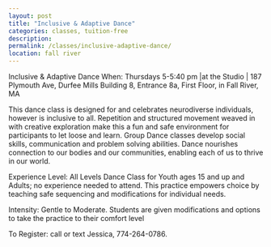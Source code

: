 ```yaml
---
layout: post
title: "Inclusive & Adaptive Dance"
categories: classes, tuition-free
description:
permalink: /classes/inclusive-adaptive-dance/
location: fall river
---
```

Inclusive & Adaptive Dance
When: Thursdays 5-5:40 pm |at the Studio | 187 Plymouth Ave, Durfee Mills Building 8, Entrance 8a, First Floor, in Fall River, MA

This dance class is designed for and celebrates neurodiverse individuals, however is inclusive to all. Repetition and structured movement weaved in with creative exploration make this a fun and safe environment for participants to let loose and learn. Group Dance classes develop social skills, communication and problem solving abilities. Dance nourishes connection to our bodies and our communities, enabling each of us to thrive  in our world.

Experience Level: All Levels Dance Class for Youth ages 15 and up and Adults; no experience needed to attend. This practice empowers choice by teaching safe sequencing and modifications for individual needs.

Intensity: Gentle to Moderate. Students are given modifications and options to take the practice to their comfort level

To Register: call or text Jessica, 774-264-0786. 
